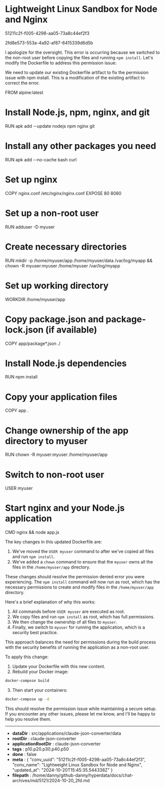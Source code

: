 # Lightweight Linux Sandbox for Node and Nginx

51211c2f-f005-4298-aa05-73a8c44ef2f3

2fd8e573-553a-4a92-af87-6415339d6d5b

 I apologize for the oversight. This error is occurring because we switched to the non-root user before copying the files and running `npm install`. Let's modify the Dockerfile to address this permission issue:

<antThinking>We need to update our existing Dockerfile artifact to fix the permission issue with npm install. This is a modification of the existing artifact to correct the error.</antThinking>

<antArtifact identifier="custom-alpine-dockerfile" type="application/vnd.ant.code" language="dockerfile" title="Custom Alpine Linux Dockerfile with fixed permissions">
FROM alpine:latest

# Install Node.js, npm, nginx, and git
RUN apk add --update nodejs npm nginx git

# Install any other packages you need
RUN apk add --no-cache bash curl

# Set up nginx
COPY nginx.conf /etc/nginx/nginx.conf
EXPOSE 80 8080

# Set up a non-root user
RUN adduser -D myuser

# Create necessary directories
RUN mkdir -p /home/myuser/app /home/myuser/data /var/log/myapp && \
    chown -R myuser:myuser /home/myuser /var/log/myapp

# Set up working directory
WORKDIR /home/myuser/app

# Copy package.json and package-lock.json (if available)
COPY app/package*.json ./

# Install Node.js dependencies
RUN npm install

# Copy your application files
COPY app .

# Change ownership of the app directory to myuser
RUN chown -R myuser:myuser /home/myuser/app

# Switch to non-root user
USER myuser

# Start nginx and your Node.js application
CMD nginx && node app.js
</antArtifact>

The key changes in this updated Dockerfile are:

1. We've moved the `USER myuser` command to after we've copied all files and run `npm install`.
2. We've added a `chown` command to ensure that the `myuser` owns all the files in the `/home/myuser/app` directory.

These changes should resolve the permission denied error you were experiencing. The `npm install` command will now run as root, which has the necessary permissions to create and modify files in the `/home/myuser/app` directory.

Here's a brief explanation of why this works:

1. All commands before `USER myuser` are executed as root.
2. We copy files and run `npm install` as root, which has full permissions.
3. We then change the ownership of all files to `myuser`.
4. Finally, we switch to `myuser` for running the application, which is a security best practice.

This approach balances the need for permissions during the build process with the security benefits of running the application as a non-root user.

To apply this change:

1. Update your Dockerfile with this new content.
2. Rebuild your Docker image:

```bash
docker-compose build
```

3. Then start your containers:

```bash
docker-compose up -d
```

This should resolve the permission issue while maintaining a secure setup. If you encounter any other issues, please let me know, and I'll be happy to help you resolve them.

---

* **dataDir** : src/applications/claude-json-converter/data
* **rootDir** : claude-json-converter
* **applicationRootDir** : claude-json-converter
* **tags** : p10.p20.p30.p40.p50
* **done** : false
* **meta** : {
  "conv_uuid": "51211c2f-f005-4298-aa05-73a8c44ef2f3",
  "conv_name": "Lightweight Linux Sandbox for Node and Nginx",
  "updated_at": "2024-10-20T15:45:35.544338Z"
}
* **filepath** : /home/danny/github-danny/hyperdata/docs/chat-archives/md/5121/2024-10-20_2fd.md